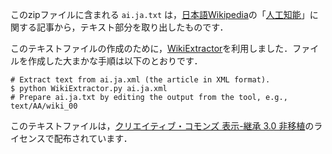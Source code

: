 このzipファイルに含まれる `ai.ja.txt` は，[日本語Wikipedia](https://ja.wikipedia.org/)の「[人工知能](https://ja.wikipedia.org/wiki/%E4%BA%BA%E5%B7%A5%E7%9F%A5%E8%83%BD)」に関する記事から，テキスト部分を取り出したものです．

このテキストファイルの作成のために，[WikiExtractor](https://github.com/attardi/wikiextractor)を利用しました．ファイルを作成した大まかな手順は以下のとおりです．

```
# Extract text from ai.ja.xml (the article in XML format).
$ python WikiExtractor.py ai.ja.xml
# Prepare ai.ja.txt by editing the output from the tool, e.g., text/AA/wiki_00
```

このテキストファイルは，[クリエイティブ・コモンズ 表示-継承 3.0 非移植](https://creativecommons.org/licenses/by-sa/3.0/legalcode)のライセンスで配布されています．
